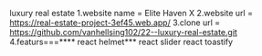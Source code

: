 luxury real estate 
1.website name = Elite Haven X
2.website url = https://real-estate-project-3ef45.web.app/
3.clone url = https://github.com/vanhellsing102/22--luxury-real-estate.git
4.featurs===****
react helmet***
react slider
react toastify
